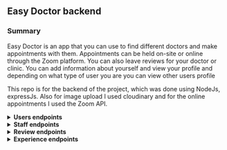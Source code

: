 ## Easy Doctor backend

### Summary

<p>Easy Doctor is an app that you can use to find different doctors and make appointments with them. Appointments can be held on-site or online through the Zoom platform. You can also leave reviews for your doctor or clinic. You can add information about yourself and view your profile and depending on what type of user you are you can view other users profile</p>
<p>This repo is for the backend of the project, which was done using NodeJs, expressJs. Also for image upload I used cloudinary and for the online appointments I used the Zoom API. </p>
<details>

<summary><b> Users endpoints </b></summary>
<br/>

<p>In this project there are 4 types of users: admin, patients, doctors and clinics/hospitals. All of these users use the same mongo schema. Also this app includes auth/oauth implementation using jwt token strategy. Cookies are used to save the access token and refresh token.</p>
<p>If the user is a patient his/her profile can be viewed only by the users he/she allows.</p>
<p>User schema: </p>

```javascript
const UserSchema = new Schema(
  {
    name: { type: String, required: [true, "Name is required"] },
    surname: {
      type: String,
      required: [
        function () {
          return this.role === "patient" || this.role === "doctor";
        },
        "Surname is required",
      ],
    },
    image: {
      type: String,
      required: true,
      default: `https://upload.wikimedia.org/wikipedia/commons/7/7c/Profile_avatar_placeholder_large.png`,
    },
    email: {
      type: String,
      required: [true, "Email is required"],
      trim: true,
      lowercase: true,
      match: [
        /^\w+([\.-]?\w+)*@\w+([\.-]?\w+)*(\.\w{2,3})+$/,
        "Please fill a valid email address",
      ],
      unique: true,
      dropDups: true,
    },
    password: {
      type: String,
      required: [
        function () {
          return !this.googleId || this.googleId === "";
        },
        "Password is required",
      ],
    },
    role: {
      type: String,
      enum: ["patient", "doctor", "clinic", "admin"],
      default: "patient",
      required: [true, "Type of user is required"],
    },
    phone: { type: String },
    gender: { type: String, enum: ["male", "female", "Other"] },
    birthdate: { type: String },

    refreshTokens: [],
    googleId: { type: String },
    description: {
      type: String,
      minlength: [30, "Description needs to be at least 30 characters"],
    },
    languages: [{ type: String }],
    website: { type: String },
    workingHours: [
      {
        _id: false,
        day: {
          type: String,
          enum: [
            "Monday",
            "Tuesday",
            "Wednesday",
            "Thursday",
            "Friday",
            "Saturday",
            "Sunday",
          ],
        },
        startHour: { type: String },
        endHour: { type: String },
      },
    ],
    specialization: {
      type: Array,
      required: [
        function () {
          return this.role === "doctor" || this.role === "clinic";
        },
        "Specialization is required",
      ],
      validate: {
        validator: function (array) {
          return array.every((v) => typeof v === "string");
        },
        message: "Specialization is required",
      },
    },

    clinicOrHospital: {
      type: String,
      required: [
        function () {
          return this.role === "doctor";
        },
        "Hospital or clinic is required",
      ],
    },

    rating: [
      {
        _id: false,
        user: { type: Schema.Types.ObjectId },
        rate: { type: Number },
      },
    ],
    allowedUsers: [{ type: Schema.Types.ObjectId }],
    postalCode: {
      type: Number,
      minlength: [5, "Postal Code needs to be 5 characters"],
    },
    street: {
      type: String,
      minlength: [5, "Street needs to be at least 5 characters"],
    },
    city: {
      type: String,
      minlength: [3, "City needs to be at least 3 characters"],
    },
    state: {
      type: String,
      minlength: [3, "State needs to be at least 3 characters"],
    },
    height: {
      type: String,
    },
    weight: {
      type: String,
    },
    profession: { type: String },
    maritalStatus: {
      type: String,
      enum: ["Single", "Married"],
      default: "Single",
    },
    socialNumber: { type: String },
    foodAllergies: [{ type: String }],
    medicineAllergies: [{ type: String }],
    diabetes: {
      type: String,
      enum: ["None", "Type 1", "Type 2", "Gestational diabetes"],
      default: "None",
    },
    hypertension: {
      type: String,
      enum: ["None", "Primary", "Secondary"],
      default: "None",
    },
    surgicalInterventions: [{ type: String }],
  },
  { timestamps: true }
);
```

</details>

<details>

<summary><b> Staff endpoints </b></summary>

<p>It's a basic CRUD for clinics or hospital to add doctors as their staff members.</p>

<p>Staff schema: </p>

```javascript
const StaffMemberSchema = new Schema({
  hospital: {
    type: Schema.Types.ObjectId,
    required: [true, "Hospital id is required"],
  },
  doctor: {
    type: Schema.Types.ObjectId,
    ref: "User",
    required: [true, "Doctor is required"],
  },
});
```

</details>

<details>

<summary><b> Review endpoints </b></summary>

<p>Through these endpoints users can add, remove, edit or delete their review.</p>

<p>Review schema: </p>

```javascript
const ReviewSchema = new Schema(
  {
    reviewedUser: { type: Schema.Types.ObjectId, required: true },
    reviewUser: { type: Schema.Types.ObjectId, ref: "User", required: true },
    text: { type: String, required: true },
  },
  { timestamps: true }
);
```

</details>

<details>

<summary><b> Experience endpoints </b></summary>

<p>Through these endpoints doctors can add, remove, edit or delete their experiences.</p>

<p>Experience schema: </p>

```javascript
const ExperienceSchema = new Schema({
  role: { type: String, required: [true, "Role that you had is required"] },
  company: { type: String, required: [true, "Hospital or clinic is required"] },
  startDate: { type: Date, required: [true, "Start date is required"] },
  endDate: { type: Date },
  area: { type: String },
  user: { type: Schema.Types.ObjectId, required: true },
});
```

</details>

